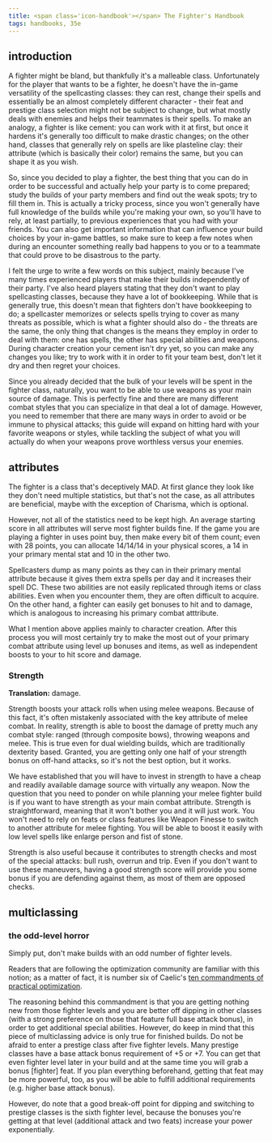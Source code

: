 ```yaml
---
title: <span class='icon-handbook'></span> The Fighter's Handbook
tags: handbooks, 35e
---
```


## introduction

A fighter might be bland, but thankfully it's a malleable class. Unfortunately for the player that wants to be a fighter, he doesn't have the in-game versatility of the spellcasting classes: they can rest, change their spells and essentially be an almost completely different character - their feat and prestige class selection might not be subject to change, but what mostly deals with enemies and helps their teammates is their spells. To make an analogy, a fighter is like cement: you can work with it at first, but once it hardens it's generally too difficult to make drastic changes; on the other hand, classes that generally rely on spells are like plasteline clay: their attribute (which is basically their color) remains the same, but you can shape it as you wish.

So, since you decided to play a fighter, the best thing that you can do in order to be successful and actually help your party is to come prepared; study the builds of your party members and find out the weak spots; try to fill them in. This is actually a tricky process, since you won't generally have full knowledge of the builds while you're making your own, so you'll have to rely, at least partially, to previous experiences that you had with your friends. You can also get important information that can influence your build choices by your in-game battles, so make sure to keep a few notes when during an encounter something really bad happens to you or to a teammate that could prove to be disastrous to the party.

I felt the urge to write a few words on this subject, mainly because I've many times experienced players that make their builds independently of their party. I've also heard players stating that they don't want to play spellcasting classes, because they have a lot of bookkeeping. While that is generally true, this doesn't mean that fighters don't have bookkeeping to do; a spellcaster memorizes or selects spells trying to cover as many threats as possible, which is what a fighter should also do - the threats are the same, the only thing that changes is the means they employ in order to deal with them: one has spells, the other has special abilities and weapons. During character creation your cement isn't dry yet, so you can make any changes you like; try to work with it in order to fit your team best, don't let it dry and then regret your choices.

Since you already decided that the bulk of your levels will be spent in the fighter class, naturally, you want to be able to use weapons as your main source of damage. This is perfectly fine and there are many different combat styles that you can specialize in that deal a lot of damage. However, you need to remember that there are many ways in order to avoid or be immune to physical attacks; this guide will expand on hitting hard with your favorite weapons or styles, while tackling the subject of what you will actually do when your weapons prove worthless versus your enemies.

## attributes

The fighter is a class that's deceptively MAD. At first glance they look like they don't need multiple statistics, but that's not the case, as all attributes are beneficial, maybe with the exception of Charisma, which is optional.

However, not all of the statistics need to be kept high. An average starting score in all attributes will serve most fighter builds fine. If the game you are playing a fighter in uses point buy, then make every bit of them count; even with 28 points, you can allocate 14/14/14 in your physical scores, a 14 in your primary mental stat and 10 in the other two.

Spellcasters dump as many points as they can in their primary mental attribute because it gives them extra spells per day and it increases their spell DC. These two abilities are not easily replicated through items or class abilities. Even when you encounter them, they are often difficult to acquire. On the other hand, a fighter can easily get bonuses to hit and to damage, which is analogous to increasing his primary combat atttribute.

What I mention above applies mainly to character creation. After this process you will most certainly try to make the most out of your primary combat attribute using level up bonuses and items, as well as independent boosts to your to hit score and damage.

### <span class="blue">Strength</span>

**Translation:** damage.

Strength boosts your attack rolls when using melee weapons. Because of this fact, it's often mistakenly associated with the key attribute of melee combat. In reality, strength is able to boost the damage of pretty much any combat style: ranged (through composite bows), throwing weapons and melee. This is true even for dual wielding builds, which are traditionally dexterity based. Granted, you are getting only one half of your strength bonus on off-hand attacks, so it's not the best option, but it works.

We have established that you will have to invest in strength to have a cheap and readily available damage source with virtually any weapon. Now the question that you need to ponder on while planning your melee fighter build is if you want to have strength as your main combat attribute. Strength is straightforward, meaning that it won't bother you and it will just work. You won't need to rely on feats or class features like Weapon Finesse to switch to another attribute for melee fighting. You will be able to boost it easily with low level spells like enlarge person and fist of stone.

Strength is also useful because it contributes to strength checks and most of the special attacks: bull rush, overrun and trip. Even if you don't want to use these maneuvers, having a good strength score will provide you some bonus if you are defending against them, as most of them are opposed checks.

## multiclassing

### the odd-level horror

Simply put, don't make builds with an odd number of fighter levels.

Readers that are following the optimization community are familiar with this notion; as a matter of fact, it is number six of Caelic's [ten commandments of practical optimization](http://www.minmaxboards.com/index.php?topic=4136.0).

The reasoning behind this commandment is that you are getting nothing new from those fighter levels and you are better off dipping in other classes (with a strong preference on those that feature full base attack bonus), in order to get additional special abilities. However, do keep in mind that this piece of multiclassing advice is only true for finished builds. Do not be afraid to enter a prestige class after five fighter levels. Many prestige classes have a base attack bonus requirement of +5 or +7. You can get that even fighter level later in your build and at the same time you will grab a bonus [fighter] feat. If you plan everything beforehand, getting that feat may be more powerful, too, as you will be able to fulfill additional requirements (e.g. higher base attack bonus).

However, do note that a good break-off point for dipping and switching to prestige classes is the sixth fighter level, because the bonuses you're getting at that level (additional attack and two feats) increase your power exponentially.
